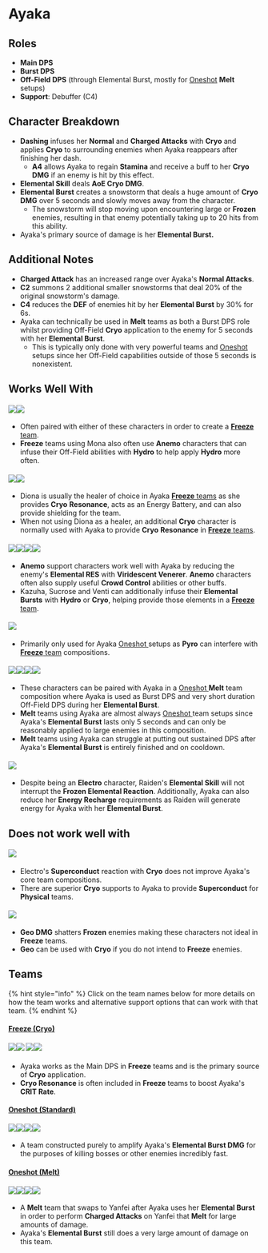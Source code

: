 # Ayaka

## Roles

* **Main DPS**
* **Burst DPS**
* **Off-Field DPS** (through Elemental Burst, mostly for [Oneshot](../../teams/oneshot.md) **Melt** setups)
* **Support**: Debuffer (C4)

## Character Breakdown

* **Dashing** infuses her **Normal** and **Charged Attacks** with **Cryo** and applies **Cryo** to surrounding enemies when Ayaka reappears after finishing her dash.
  * **A4** allows Ayaka to regain **Stamina** and receive a buff to her **Cryo DMG** if an enemy is hit by this effect.
* **Elemental Skill** deals **AoE Cryo DMG**.
* **Elemental Burst** creates a snowstorm that deals a huge amount of **Cryo DMG** over 5 seconds and slowly moves away from the character.
  * The snowstorm will stop moving upon encountering large or **Frozen** enemies, resulting in that enemy potentially taking up to 20 hits from this ability.
* Ayaka's primary source of damage is her **Elemental Burst.**

## **Additional Notes**

* **Charged Attack** has an increased range over Ayaka's **Normal Attacks**.
* **C2** summons 2 additional smaller snowstorms that deal 20% of the original snowstorm's damage.
* **C4** reduces the **DEF** of enemies hit by her **Elemental Burst** by 30% for 6s.
* Ayaka can technically be used in **Melt** teams as both a Burst DPS role whilst providing Off-Field **Cryo** application to the enemy for 5 seconds with her **Elemental Burst**.
  * This is typically only done with very powerful teams and [Oneshot ](../../teams/oneshot.md)setups since her Off-Field capabilities outside of those 5 seconds is nonexistent.

## Works Well With

#### ![](../../.gitbook/assets/UI\_AvatarIcon\_Xingqiu.png)![](../../.gitbook/assets/UI\_AvatarIcon\_Mona.png)

* Often paired with either of these characters in order to create a [**Freeze** team](../../teams/freeze.md).
* **Freeze** teams using Mona also often use **Anemo** characters that can infuse their Off-Field abilities with **Hydro** to help apply **Hydro** more often.

#### ![](../../.gitbook/assets/UI\_AvatarIcon\_Diona.png)![](../../.gitbook/assets/Element\_Cryo.webp)

* Diona is usually the healer of choice in Ayaka [**Freeze** teams](../../teams/freeze.md) as she provides **Cryo** **Resonance**, acts as an Energy Battery, and can also provide shielding for the team.
* When not using Diona as a healer, an additional **Cryo** character is normally used with Ayaka to provide **Cryo** **Resonance** in [**Freeze** teams](../../teams/freeze.md).

#### ![](../../.gitbook/assets/UI\_AvatarIcon\_Kazuha.png)![](../../.gitbook/assets/UI\_AvatarIcon\_Sucrose.png)![](../../.gitbook/assets/UI\_AvatarIcon\_Venti.png)![](../../.gitbook/assets/UI\_AvatarIcon\_Jean.png)

* **Anemo** support characters work well with Ayaka by reducing the enemy's **Elemental RES** with **Viridescent Venerer**. **Anemo** characters often also supply useful **Crowd Control** abilities or other buffs.
* Kazuha, Sucrose and Venti can additionally infuse their **Elemental Bursts** with **Hydro** or **Cryo**, helping provide those elements in a [**Freeze** team](../../teams/freeze.md).

#### ![](../../.gitbook/assets/UI\_AvatarIcon\_Bennett.png)

* Primarily only used for Ayaka [Oneshot ](broken-reference/)setups as **Pyro** can interfere with [**Freeze** team](../../teams/freeze.md) compositions.

#### ![](../../.gitbook/assets/UI\_AvatarIcon\_Hutao.png)![](../../.gitbook/assets/UI\_AvatarIcon\_Klee.png)![](../../.gitbook/assets/UI\_AvatarIcon\_Xiangling.png)![](../../.gitbook/assets/UI\_AvatarIcon\_Yanfei.png)

* These characters can be paired with Ayaka in a [Oneshot ](ayaka.md#oneshot)**Melt** team composition where Ayaka is used as Burst DPS and very short duration Off-Field DPS during her **Elemental Burst**.
* **Melt** teams using Ayaka are almost always [Oneshot ](../../teams/oneshot.md)team setups since Ayaka's **Elemental Burst** lasts only 5 seconds and can only be reasonably applied to large enemies in this composition.
* **Melt** teams using Ayaka can struggle at putting out sustained DPS after Ayaka's **Elemental Burst** is entirely finished and on cooldown.

#### ![](../../.gitbook/assets/UI\_AvatarIcon\_Raiden\_Shougun.png)

* Despite being an **Electro** character, Raiden's **Elemental Skill** will not interrupt the **Frozen Elemental Reaction**. Additionally, Ayaka can also reduce her **Energy Recharge** requirements as Raiden will generate energy for Ayaka with her **Elemental Burst**.

## Does not work well with

#### ![](../../.gitbook/assets/Element\_Electro.webp)

* Electro's **Superconduct** reaction with **Cryo** does not improve Ayaka's core team compositions.
* There are superior **Cryo** supports to Ayaka to provide **Superconduct** for **Physical** teams.

#### ![](../../.gitbook/assets/Element\_Geo.webp)

* **Geo DMG** shatters **Frozen** enemies making these characters not ideal in **Freeze** teams.
* **Geo** can be used with **Cryo** if you do not intend to **Freeze** enemies.

## Teams

{% hint style="info" %}
Click on the team names below for more details on how the team works and alternative support options that can work with that team.
{% endhint %}

#### [Freeze (Cryo)](../../teams/freeze.md)

#### ![](../../.gitbook/assets/UI\_AvatarIcon\_Ayaka.png)![](../../.gitbook/assets/UI\_AvatarIcon\_Xingqiu.png) ![](../../.gitbook/assets/UI\_AvatarIcon\_Sucrose.png)![](../../.gitbook/assets/UI\_AvatarIcon\_Diona.png)

* Ayaka works as the Main DPS in **Freeze** teams and is the primary source of **Cryo** application.
* **Cryo Resonance** is often included in **Freeze** teams to boost Ayaka's **CRIT Rate**.

#### [Oneshot (Standard)](../../teams/oneshot.md)

#### ![](../../.gitbook/assets/UI\_AvatarIcon\_Ayaka.png)![](../../.gitbook/assets/UI\_AvatarIcon\_Mona.png)![](../../.gitbook/assets/UI\_AvatarIcon\_Kazuha.png)![](../../.gitbook/assets/UI\_AvatarIcon\_Bennett.png)

* A team constructed purely to amplify Ayaka's **Elemental Burst DMG** for the purposes of killing bosses or other enemies incredibly fast.

#### [Oneshot (Melt)](ayaka.md#oneshot)

#### ![](../../.gitbook/assets/UI\_AvatarIcon\_Hutao.png)![](../../.gitbook/assets/UI\_AvatarIcon\_Ayaka.png)![](../../.gitbook/assets/UI\_AvatarIcon\_Kazuha.png)![](../../.gitbook/assets/UI\_AvatarIcon\_Bennett.png)

* A **Melt** team that swaps to Yanfei after Ayaka uses her **Elemental Burst** in order to perform **Charged Attacks** on Yanfei that **Melt** for large amounts of damage.
* Ayaka's **Elemental Burst** still does a very large amount of damage on this team.
